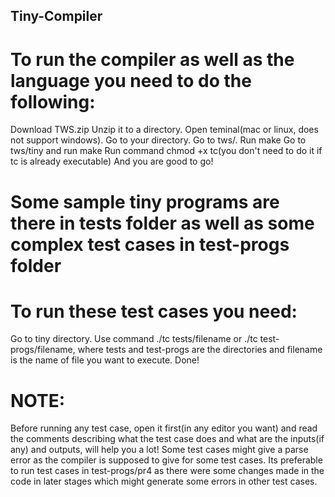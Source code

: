 ## Tiny-Compiler ##

# To run the compiler as well as the language you need to do the following:
Download TWS.zip 
Unzip it to a directory.
Open teminal(mac or linux, does not support windows).
Go to your directory.
Go to tws/.
Run make
Go to tws/tiny and run make 
Run command chmod +x tc(you don't need to do it if tc is already executable)
And you are good to go!

# Some sample tiny programs are there in tests folder as well as some complex test cases in test-progs folder

# To run these test cases you need:
Go to tiny directory.
Use command ./tc tests/filename or ./tc test-progs/filename, where tests and test-progs are the directories and filename is the name of file you want to execute.
Done!

# NOTE: 
Before running any test case, open it first(in any editor you want) and read the comments describing what the test case does and what are the inputs(if any) and outputs, will help you a lot!
Some test cases might give a parse error as the compiler is supposed to give for some test cases.
Its preferable to run test cases in test-progs/pr4 as there were some changes made in the code in later stages which might generate some errors in other test cases.
